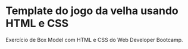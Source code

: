 # Template do jogo da velha usando HTML e CSS
Exercício de Box Model com HTML e CSS do Web Developer Bootcamp.
